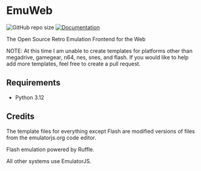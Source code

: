 # EmuWeb
![GitHub repo size](https://img.shields.io/github/repo-size/DrgnFireYellow/EmuWeb?style=for-the-badge)
[![Documentation](https://img.shields.io/badge/Documentation-blue?style=for-the-badge)](https://drgnfireyellow.github.io/EmuWeb)

The Open Source Retro Emulation Frontend for the Web

NOTE: At this time I am unable to create templates for platforms other than megadrive, gamegear, n64, nes, snes, and flash. If you would like to help add more templates, feel free to create a pull request.

## Requirements

- Python 3.12

## Credits

The template files for everything except Flash are modified versions of files from the emulatorjs.org code editor.

Flash emulation powered by Ruffle.

All other systems use EmulatorJS.
